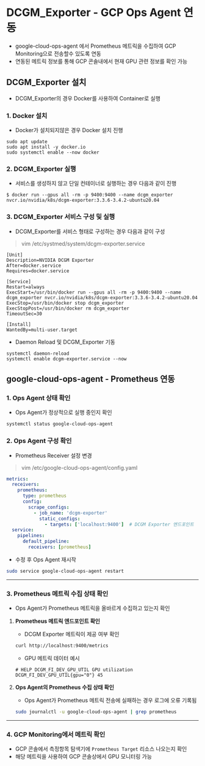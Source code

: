# DCGM_Exporter - GCP Ops Agent 연동 
- google-cloud-ops-agent 에서 Prometheus 메트릭을 수집하여 GCP Monitoring으로 전송할수 있도록 연동
- 연동된 메트릭 정보를 통해 GCP 콘솔내에서 현재 GPU 관련 정보를 확인 가능

## DCGM_Exporter 설치 
- DCGM_Exporter의 경우 Docker를 사용하여 Container로 실행

### 1. Docker 설치 
- Docker가 설치되지않은 경우 Docker 설치 진행 
```
sudo apt update
sudo apt install -y docker.io
sudo systemctl enable --now docker
```
### 2. DCGM_Exporter 실행 
- 서비스를 생성하지 않고 단일 컨테이너로 실행하는 경우 다음과 같이 진행 
```
$ docker run --gpus all -rm -p 9400:9400 --name dcgm_exporter nvcr.io/nvidia/k8s/dcgm-exporter:3.3.6-3.4.2-ubuntu20.04
```

### 3. DCGM_Exporter 서비스 구성 및 실행 
- DCGM_Exporter를 서비스 형태로 구성하는 경우 다음과 같이 구성

> vim /etc/systmed/system/dcgm-exporter.service
```
[Unit]
Description=NVIDIA DCGM Exporter
After=docker.service
Requires=docker.service

[Service]
Restart=always
ExecStart=/usr/bin/docker run --gpus all -rm -p 9400:9400 --name dcgm_exporter nvcr.io/nvidia/k8s/dcgm-exporter:3.3.6-3.4.2-ubuntu20.04
ExecStop=/usr/bin/docker stop dcgm_exporter
ExecStopPost=/usr/bin/docker rm dcgm_exporter
TimeoutSec=30

[Install]
WantedBy=multi-user.target
```

- Daemon Reload 및 DCGM_Exporter 기동
```
systemctl daemon-reload
systemctl enable dcgm-exporter.service --now
```


## google-cloud-ops-agent - Prometheus 연동 

### 1. **Ops Agent 상태 확인**
- Ops Agent가 정상적으로 실행 중인지 확인
```bash
systemctl status google-cloud-ops-agent
```

### 2. **Ops Agent 구성 확인**
- Prometheus Receiver 설정 변경
> vim /etc/google-cloud-ops-agent/config.yaml
```yaml
metrics:
  receivers:
    prometheus:
      type: prometheus
      config:
        scrape_configs:
          - job_name: 'dcgm-exporter'
            static_configs:
              - targets: ['localhost:9400']  # DCGM Exporter 엔드포인트
  service:
    pipelines:
      default_pipeline:
        receivers: [prometheus]
```

- 수정 후 Ops Agent 재시작
```bash
sudo service google-cloud-ops-agent restart
```

---

### 3. **Prometheus 메트릭 수집 상태 확인**
- Ops Agent가 Prometheus 메트릭을 올바르게 수집하고 있는지 확인

1. **Prometheus 메트릭 엔드포인트 확인**
   - DCGM Exporter 메트릭이 제공 여부 확인
   ```bash
   curl http://localhost:9400/metrics
   ```
   - GPU 메트릭 데이터 예시
   ```
   # HELP DCGM_FI_DEV_GPU_UTIL GPU utilization
   DCGM_FI_DEV_GPU_UTIL{gpu="0"} 45
   ```

2. **Ops Agent의 Prometheus 수집 상태 확인**
   - Ops Agent가 Prometheus 메트릭 전송에 실패하는 경우 로그에 오류 기록됨
   ```bash
   sudo journalctl -u google-cloud-ops-agent | grep prometheus
   ```

---

### 4. **GCP Monitoring에서 메트릭 확인**
- GCP 콘솔에서 측정항목 탐색기에 `Prometheus Target` 리소스 나오는지 확인
- 해당 메트릭을 사용하여 GCP 콘솔상에서 GPU 모니터링 가능
   

